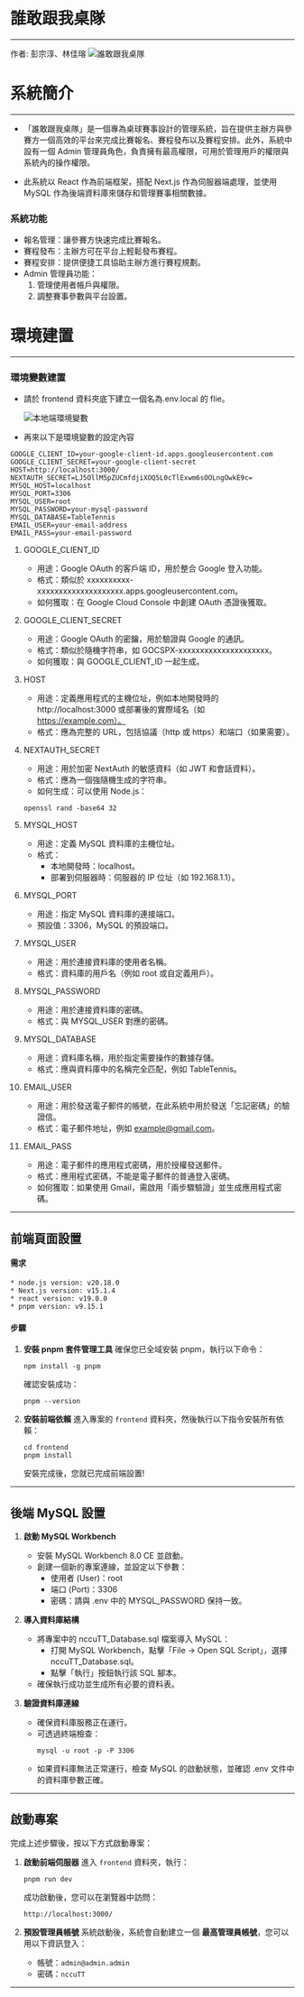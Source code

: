 # 誰敢跟我桌隊

---

作者: 彭宗淳、林佳瑢
![誰敢跟我桌隊](https://github.com/Nody-Peng/NccuTT/blob/main/frontend/public/nccuTT_home.png?raw=true)

# 系統簡介

---

- 「誰敢跟我桌隊」是一個專為桌球賽事設計的管理系統，旨在提供主辦方與參賽方一個高效的平台來完成比賽報名、賽程發布以及賽程安排。此外，系統中設有一個 Admin 管理員角色，負責擁有最高權限，可用於管理用戶的權限與系統內的操作權限。

- 此系統以 React 作為前端框架，搭配 Next.js 作為伺服器端處理，並使用 MySQL 作為後端資料庫來儲存和管理賽事相關數據。

### 系統功能

- 報名管理：讓參賽方快速完成比賽報名。
- 賽程發布：主辦方可在平台上輕鬆發布賽程。
- 賽程安排：提供便捷工具協助主辦方進行賽程規劃。
- Admin 管理員功能：
  1. 管理使用者帳戶與權限。
  2. 調整賽事參數與平台設置。

# 環境建置

---

### 環境變數建置

- 請於 frontend 資料夾底下建立一個名為.env.local 的 flie。

  ![本地端環境變數](https://github.com/Nody-Peng/NccuTT/blob/main/pictures/local%E7%92%B0%E5%A2%83%E8%AE%8A%E6%95%B8.jpg?raw=true)

- 再來以下是環境變數的設定內容

```
GOOGLE_CLIENT_ID=your-google-client-id.apps.googleusercontent.com
GOOGLE_CLIENT_SECRET=your-google-client-secret
HOST=http://localhost:3000/
NEXTAUTH_SECRET=LJ5OllM5pZUCmfdjiXOQ5L0cTlExwm6sOOLngOwkE9c=
MYSQL_HOST=localhost
MYSQL_PORT=3306
MYSQL_USER=root
MYSQL_PASSWORD=your-mysql-password
MYSQL_DATABASE=TableTennis
EMAIL_USER=your-email-address
EMAIL_PASS=your-email-password
```

1. GOOGLE_CLIENT_ID

   - 用途：Google OAuth 的客戶端 ID，用於整合 Google 登入功能。
   - 格式：類似於 xxxxxxxxxx-xxxxxxxxxxxxxxxxxxxx.apps.googleusercontent.com。
   - 如何獲取：在 Google Cloud Console 中創建 OAuth 憑證後獲取。

2. GOOGLE_CLIENT_SECRET

   - 用途：Google OAuth 的密鑰，用於驗證與 Google 的通訊。
   - 格式：類似於隨機字符串，如 GOCSPX-xxxxxxxxxxxxxxxxxxxxx。
   - 如何獲取：與 GOOGLE_CLIENT_ID 一起生成。

3. HOST

   - 用途：定義應用程式的主機位址，例如本地開發時的 http://localhost:3000 或部署後的實際域名（如 https://example.com）。
   - 格式：應為完整的 URL，包括協議（http 或 https）和端口（如果需要）。

4. NEXTAUTH_SECRET

   - 用途：用於加密 NextAuth 的敏感資料（如 JWT 和會話資料）。
   - 格式：應為一個強隨機生成的字符串。
   - 如何生成：可以使用 Node.js：

   ```
   openssl rand -base64 32
   ```

5. MYSQL_HOST

   - 用途：定義 MySQL 資料庫的主機位址。
   - 格式：
     - 本地開發時：localhost。
     - 部署到伺服器時：伺服器的 IP 位址（如 192.168.1.1）。

6. MYSQL_PORT

   - 用途：指定 MySQL 資料庫的連接端口。
   - 預設值：3306，MySQL 的預設端口。

7. MYSQL_USER

   - 用途：用於連接資料庫的使用者名稱。
   - 格式：資料庫的用戶名（例如 root 或自定義用戶）。

8. MYSQL_PASSWORD

   - 用途：用於連接資料庫的密碼。
   - 格式：與 MYSQL_USER 對應的密碼。

9. MYSQL_DATABASE

   - 用途：資料庫名稱，用於指定需要操作的數據存儲。
   - 格式：應與資料庫中的名稱完全匹配，例如 TableTennis。

10. EMAIL_USER

    - 用途：用於發送電子郵件的帳號，在此系統中用於發送「忘記密碼」的驗證信。
    - 格式：電子郵件地址，例如 example@gmail.com。

11. EMAIL_PASS

    - 用途：電子郵件的應用程式密碼，用於授權發送郵件。
    - 格式：應用程式密碼，不能是電子郵件的普通登入密碼。
    - 如何獲取：如果使用 Gmail，需啟用「兩步驟驗證」並生成應用程式密碼。

---

## 前端頁面設置

#### 需求

```
* node.js version: v20.18.0
* Next.js version: v15.1.4
* react version: v19.0.0
* pnpm version: v9.15.1
```

#### 步驟

1. **安裝 pnpm 套件管理工具** 確保您已全域安裝 pnpm，執行以下命令：

   ```
   npm install -g pnpm
   ```

   確認安裝成功：

   ```
   pnpm --version
   ```

2. **安裝前端依賴** 進入專案的 `frontend` 資料夾，然後執行以下指令安裝所有依賴：

   ```
   cd frontend
   pnpm install
   ```

   安裝完成後，您就已完成前端設置!

---

## 後端 MySQL 設置

1.  **啟動 MySQL Workbench**

    - 安裝 MySQL Workbench 8.0 CE 並啟動。
    - 創建一個新的專案連線，並設定以下參數：
      - 使用者 (User)：root
      - 端口 (Port)：3306
      - 密碼：請與 .env 中的 MYSQL_PASSWORD 保持一致。

2.  **導入資料庫結構**

    - 將專案中的 nccuTT_Database.sql 檔案導入 MySQL：
      - 打開 MySQL Workbench，點擊「File → Open SQL Script」，選擇 nccuTT_Database.sql。
      - 點擊「執行」按鈕執行該 SQL 腳本。
    - 確保執行成功並生成所有必要的資料表。

3.  **驗證資料庫連線**

    - 確保資料庫服務正在運行。
    - 可透過終端檢查：
      ```
      mysql -u root -p -P 3306
      ```
    - 如果資料庫無法正常運行，檢查 MySQL 的啟動狀態，並確認 .env 文件中的資料庫參數正確。

---

## 啟動專案

完成上述步驟後，按以下方式啟動專案：

1. **啟動前端伺服器** 進入 `frontend` 資料夾，執行：

   ```
   pnpm run dev
   ```

   成功啟動後，您可以在瀏覽器中訪問：

   ```
   http://localhost:3000/
   ```

2. **預設管理員帳號** 系統啟動後，系統會自動建立一個 **最高管理員帳號**，您可以用以下資訊登入：

   - 帳號：`admin@admin.admin`
   - 密碼：`nccuTT`

---
